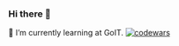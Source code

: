 ### Hi there 👋

🧠 I’m currently learning at GoIT.
[![codewars](https://www.codewars.com/users/LordPonchik/badges/large)](https://www.codewars.com/users/LordPonchik)   

<!--
**lordponchik/lordponchik** is a ✨ _special_ ✨ repository because its `README.md` (this file) appears on your GitHub profile.

Here are some ideas to get you started:

- 🔭 I’m currently working on ...
- 🧠 I’m currently learning ...
- 👯 I’m looking to collaborate on ...
- 🤔 I’m looking for help with ...
- 💬 Ask me about ...
- 📫 How to reach me: ...
- 😄 Pronouns: ...
- ⚡ Fun fact: ...
-->

